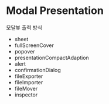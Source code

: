 #  Modal Presentation

모달뷰 출력 방식

- sheet
- fullScreenCover
- popover
- presentationCompactAdaption
- alert
- confirmationDialog
- fileExporter
- fileImporter
- fileMover
- inspector



